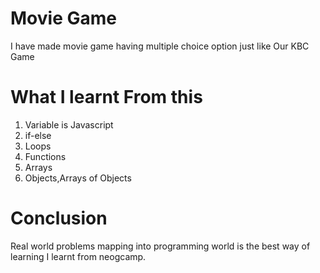 # Movie Game

I have made movie game having multiple choice option just like Our KBC Game

# What I learnt From this
1. Variable is Javascript
1. if-else 
1. Loops
1. Functions
1. Arrays
1. Objects,Arrays of Objects

# Conclusion
Real world problems mapping into programming world is the best way of learning I learnt from neogcamp.